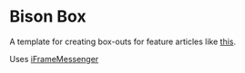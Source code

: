 # Bison Box

A template for creating box-outs for feature articles like [this](http://www.theguardian.com/environment/2014/may/21/-sp-european-bison-europe-romania-carpathian-mountains).

Uses [iFrameMessenger](https://github.com/guardian/iframe-messenger)